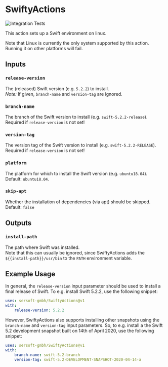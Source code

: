 # SwiftyActions

![Integration Tests](https://github.com/sersoft-gmbh/SwiftyActions/workflows/Integration%20Tests/badge.svg)

This action sets up a Swift environment on linux.

Note that Linux is currently the only system supported by this action. Running it on other platforms will fail.

## Inputs

### `release-version`

The (released) Swift version (e.g. `5.2.2`) to install.<br/>
*Note:* If given, `branch-name` and `version-tag` are ignored.

### `branch-name`

The branch of the Swift version to install (e.g. `swift-5.2.2-release`).<br/>
Required if `release-version` is not set!

### `version-tag`

The version tag of the Swift version to install (e.g. `swift-5.2.2-RELEASE`).<br/>
Required if `release-version` is not set!

### `platform`

The platform for which to install the Swift version (e.g. `ubuntu18.04`).<br/>
Default: `ubuntu18.04`.

### `skip-apt`

Whether the installation of dependencies (via apt) should be skipped.<br/>
Default: `false`

## Outputs

### `install-path`

The path where Swift was installed.<br/>
Note that this can usually be ignored, since SwiftyActions adds the `${{install-path}}/usr/bin` to the `PATH` environment variable.

## Example Usage

In general, the `release-version` input parameter should be used to install a final release of Swift. 
To e.g. install Swift 5.2.2, use the following snippet:
```yaml
uses: sersoft-gmbh/SwiftyActions@v1
with:
    release-version: 5.2.2
```

However, SwiftyActions also supports installing other snapshots using the `branch-name` and `version-tag` input parameters.
So, to e.g. install a the Swift 5.2 development snapshot built on 14th of April 2020, use the following snippet:

```yaml
uses: sersoft-gmbh/SwiftyActions@v1
with:
    branch-name: swift-5.2-branch
    version-tag: swift-5.2-DEVELOPMENT-SNAPSHOT-2020-04-14-a
``` 

